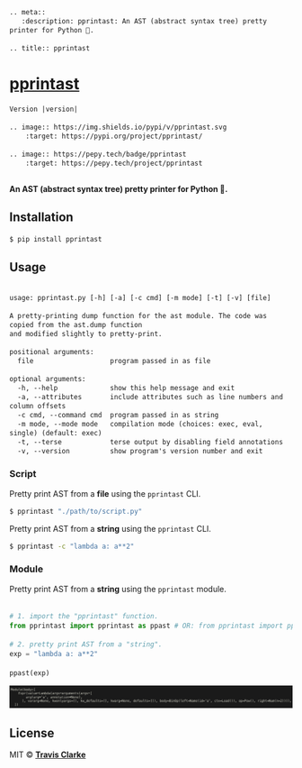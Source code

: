 ```eval_rst
.. meta::
   :description: pprintast: An AST (abstract syntax tree) pretty printer for Python 🐍.

.. title:: pprintast
```

# [pprintast](https://pypi.org/project/pprintast/)

```eval_rst
Version |version|

.. image:: https://img.shields.io/pypi/v/pprintast.svg
    :target: https://pypi.org/project/pprintast/

.. image:: https://pepy.tech/badge/pprintast
    :target: https://pepy.tech/project/pprintast
    
```

**An AST (abstract syntax tree) pretty printer for Python 🐍.**

## Installation

```bash
$ pip install pprintast
```

## Usage

```text

usage: pprintast.py [-h] [-a] [-c cmd] [-m mode] [-t] [-v] [file]

A pretty-printing dump function for the ast module. The code was copied from the ast.dump function
and modified slightly to pretty-print.

positional arguments:
  file                   program passed in as file

optional arguments:
  -h, --help             show this help message and exit
  -a, --attributes       include attributes such as line numbers and column offsets
  -c cmd, --command cmd  program passed in as string
  -m mode, --mode mode   compilation mode (choices: exec, eval, single) (default: exec)
  -t, --terse            terse output by disabling field annotations
  -v, --version          show program's version number and exit

```

### Script

Pretty print AST from a **file** using the `pprintast` CLI.

```bash
$ pprintast "./path/to/script.py"
```

Pretty print AST from a **string** using the `pprintast` CLI.

```bash
$ pprintast -c "lambda a: a**2"
```

### Module

Pretty print AST from a **string** using the `pprintast` module.

```python

# 1. import the "pprintast" function.
from pprintast import pprintast as ppast # OR: from pprintast import ppast

# 2. pretty print AST from a "string".
exp = "lambda a: a**2"

ppast(exp)

```

![stdout](https://raw.githubusercontent.com/clarketm/pprintast/master/pprintast.png)

## License

MIT © [**Travis Clarke**](https://blog.travismclarke.com/)

